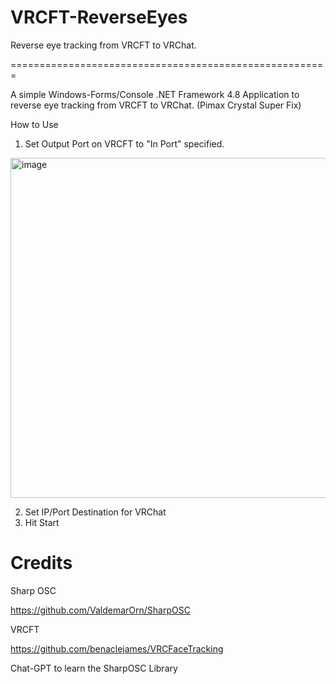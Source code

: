 # VRCFT-ReverseEyes

Reverse eye tracking from VRCFT to VRChat.

=======================================================

A simple Windows-Forms/Console .NET Framework 4.8 Application to reverse eye tracking from VRCFT to VRChat. (Pimax Crystal Super Fix)

How to Use
1. Set Output Port on VRCFT to "In Port" specified.
<img width="1507" height="544" alt="image" src="https://github.com/user-attachments/assets/3114a696-3b9b-4c73-8d23-220f38b174a0" />

2. Set IP/Port Destination for VRChat
3. Hit Start
 
# Credits

Sharp OSC

https://github.com/ValdemarOrn/SharpOSC

VRCFT

https://github.com/benaclejames/VRCFaceTracking

Chat-GPT to learn the SharpOSC Library
